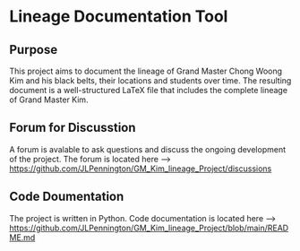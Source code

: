 
# Lineage Documentation Tool

## Purpose
This project aims to document the lineage of Grand Master Chong Woong Kim and his black belts, their locations and students over time. The resulting document is a well-structured LaTeX file that includes the complete lineage of Grand Master Kim.

## Forum for Discusstion
A forum is avalable to ask questions and discuss the ongoing development of the project. The forum is located here --> https://github.com/JLPennington/GM_Kim_lineage_Project/discussions

## Code Doumentation
The project is written in Python. Code documentation is located here --> https://github.com/JLPennington/GM_Kim_lineage_Project/blob/main/README.md  
